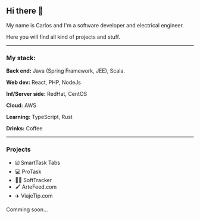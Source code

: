 ## Hi there 👋

My name is Carlos and I'm a software developer and electrical engineer.

Here you will find all kind of projects and stuff.

*** 

### My stack:

**Back end:** Java (Spring Framework, JEE), Scala.

**Web dev:** React, PHP, NodeJs

**Inf/Server side:** RedHat, CentOS

**Cloud:** AWS

**Learning:** TypeScript, Rust

**Drinks:** Coffee

***

### Projects
- ☑️ SmartTask Tabs  
- 💻 ProTask
- 👨‍💻  SoftTracker
- 🖌  ArteFeed.com
- ✈️  ViajeTip.com

Comming soon...
